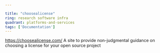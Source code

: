 ```yaml
---

title: "choosealicense"
ring: research software infra
quadrant: platforms-and-services
tags: ['Documentation']
---
```

https://choosealicense.com/
A site to provide non-judgmental guidance on choosing a license for your open source project
